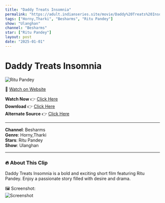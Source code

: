 ```yaml
---
title: "Daddy Treats Insomnia"
permalink: "https://adult.indianseries.site/movie/Daddy%20Treats%20Insomnia"
tags: ["Horny,Tharki", "Besharms", "Ritu Pandey"]
show: "Ulanghan"
channel: "Besharms"
star: ["Ritu Pandey"]
layout: post
date: "2025-01-01"
---
```


# Daddy Treats Insomnia

![Ritu Pandey](https://shorts.desisins.com/wp-content/uploads/2024/01/Daddy-Treats-Insomnia-Besharms-Ullanghan-DesiSins.com_.jpg)

🔗 [Watch on Website](https://adult.indianseries.site/movie/Daddy%20Treats%20Insomnia)

**Watch Now** 👉 [Click Here](https://adult.indianseries.site/movie/Daddy%20Treats%20Insomnia)  
**Download** 👉 [Click Here](https://adult.indianseries.site/movie/Daddy%20Treats%20Insomnia)  
**Alternate Source** 👉 [Click Here](https://adult.indianseries.site/movie/Daddy%20Treats%20Insomnia)

---

**Channel**: Besharms  
**Genre**: Horny,Tharki  
**Stars**: Ritu Pandey  
**Show**: Ulanghan

---

### 🔥 About This Clip

Daddy Treats Insomnia is a bold and exciting short film featuring Ritu Pandey. Enjoy a passionate story filled with desire and drama.
 
🖼️ Screenshot:  
![Screenshot](https://shorts.desisins.com/wp-content/uploads/2024/01/Daddy-Treats-Insomnia-Besharms-Ullanghan-DesiSins.com_.jpg)
